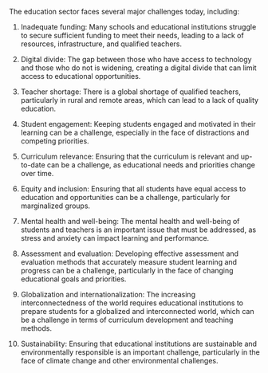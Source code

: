 The education sector faces several major challenges today, including:

1. Inadequate funding: Many schools and educational institutions struggle to secure sufficient funding to meet their needs, leading to a lack of resources, infrastructure, and qualified teachers.

2. Digital divide: The gap between those who have access to technology and those who do not is widening, creating a digital divide that can limit access to educational opportunities.

3. Teacher shortage: There is a global shortage of qualified teachers, particularly in rural and remote areas, which can lead to a lack of quality education.

4. Student engagement: Keeping students engaged and motivated in their learning can be a challenge, especially in the face of distractions and competing priorities.

5. Curriculum relevance: Ensuring that the curriculum is relevant and up-to-date can be a challenge, as educational needs and priorities change over time.

6. Equity and inclusion: Ensuring that all students have equal access to education and opportunities can be a challenge, particularly for marginalized groups.

7. Mental health and well-being: The mental health and well-being of students and teachers is an important issue that must be addressed, as stress and anxiety can impact learning and performance.

8. Assessment and evaluation: Developing effective assessment and evaluation methods that accurately measure student learning and progress can be a challenge, particularly in the face of changing educational goals and priorities.

9. Globalization and internationalization: The increasing interconnectedness of the world requires educational institutions to prepare students for a globalized and interconnected world, which can be a challenge in terms of curriculum development and teaching methods.

10. Sustainability: Ensuring that educational institutions are sustainable and environmentally responsible is an important challenge, particularly in the face of climate change and other environmental challenges.